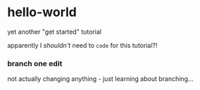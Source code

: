 # hello-world
yet another "get started" tutorial 

apparently I *shouldn't* need to `code` for this tutorial?!

### branch one edit
not actually changing anything - just learning about branching...
